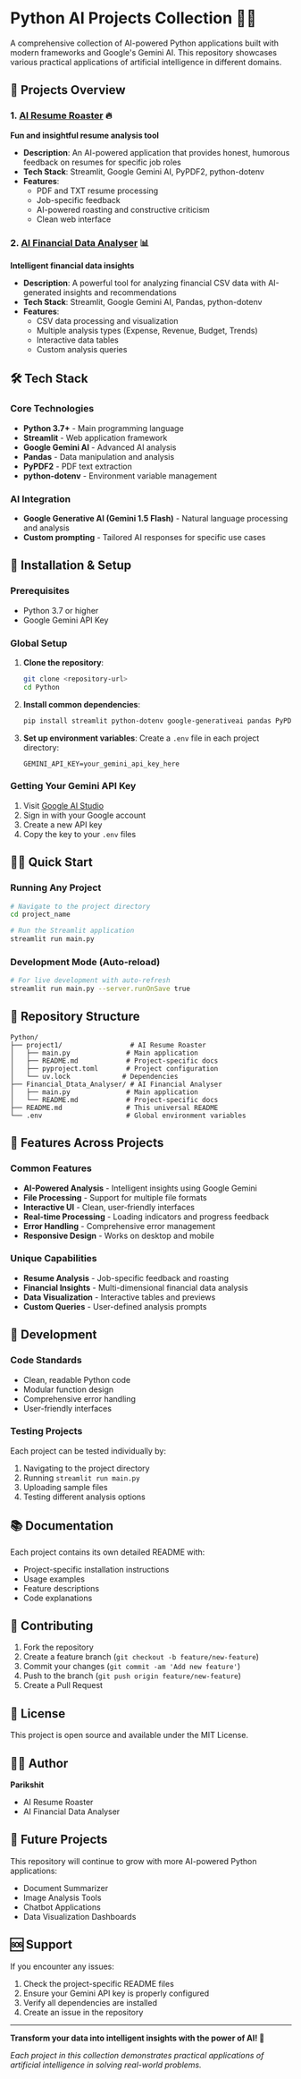 # Python AI Projects Collection 🐍🤖

A comprehensive collection of AI-powered Python applications built with modern frameworks and Google's Gemini AI. This repository showcases various practical applications of artificial intelligence in different domains.

## 🚀 Projects Overview

### 1. [AI Resume Roaster](./project1/) 🔥
**Fun and insightful resume analysis tool**
- **Description**: An AI-powered application that provides honest, humorous feedback on resumes for specific job roles
- **Tech Stack**: Streamlit, Google Gemini AI, PyPDF2, python-dotenv
- **Features**:
  - PDF and TXT resume processing
  - Job-specific feedback
  - AI-powered roasting and constructive criticism
  - Clean web interface

### 2. [AI Financial Data Analyser](./Financial_Dtata_Analyser/) 📊
**Intelligent financial data insights**
- **Description**: A powerful tool for analyzing financial CSV data with AI-generated insights and recommendations
- **Tech Stack**: Streamlit, Google Gemini AI, Pandas, python-dotenv
- **Features**:
  - CSV data processing and visualization
  - Multiple analysis types (Expense, Revenue, Budget, Trends)
  - Interactive data tables
  - Custom analysis queries

## 🛠️ Tech Stack

### Core Technologies
- **Python 3.7+** - Main programming language
- **Streamlit** - Web application framework
- **Google Gemini AI** - Advanced AI analysis
- **Pandas** - Data manipulation and analysis
- **PyPDF2** - PDF text extraction
- **python-dotenv** - Environment variable management

### AI Integration
- **Google Generative AI (Gemini 1.5 Flash)** - Natural language processing and analysis
- **Custom prompting** - Tailored AI responses for specific use cases

## 🔧 Installation & Setup

### Prerequisites
- Python 3.7 or higher
- Google Gemini API Key

### Global Setup
1. **Clone the repository**:
   ```bash
   git clone <repository-url>
   cd Python
   ```

2. **Install common dependencies**:
   ```bash
   pip install streamlit python-dotenv google-generativeai pandas PyPDF2 python-docx
   ```

3. **Set up environment variables**:
   Create a `.env` file in each project directory:
   ```env
   GEMINI_API_KEY=your_gemini_api_key_here
   ```

### Getting Your Gemini API Key
1. Visit [Google AI Studio](https://makersuite.google.com/app/apikey)
2. Sign in with your Google account
3. Create a new API key
4. Copy the key to your `.env` files

## 🏃‍♂️ Quick Start

### Running Any Project
```bash
# Navigate to the project directory
cd project_name

# Run the Streamlit application
streamlit run main.py
```

### Development Mode (Auto-reload)
```bash
# For live development with auto-refresh
streamlit run main.py --server.runOnSave true
```

## 📁 Repository Structure

```
Python/
├── project1/                 # AI Resume Roaster
│   ├── main.py              # Main application
│   ├── README.md            # Project-specific docs
│   ├── pyproject.toml       # Project configuration
│   └── uv.lock             # Dependencies
├── Financial_Dtata_Analyser/ # AI Financial Analyser
│   ├── main.py              # Main application
│   └── README.md            # Project-specific docs
├── README.md                # This universal README
└── .env                     # Global environment variables
```

## 🎯 Features Across Projects

### Common Features
- **AI-Powered Analysis** - Intelligent insights using Google Gemini
- **File Processing** - Support for multiple file formats
- **Interactive UI** - Clean, user-friendly interfaces
- **Real-time Processing** - Loading indicators and progress feedback
- **Error Handling** - Comprehensive error management
- **Responsive Design** - Works on desktop and mobile

### Unique Capabilities
- **Resume Analysis** - Job-specific feedback and roasting
- **Financial Insights** - Multi-dimensional financial data analysis
- **Data Visualization** - Interactive tables and previews
- **Custom Queries** - User-defined analysis prompts

## 🧪 Development

### Code Standards
- Clean, readable Python code
- Modular function design
- Comprehensive error handling
- User-friendly interfaces

### Testing Projects
Each project can be tested individually by:
1. Navigating to the project directory
2. Running `streamlit run main.py`
3. Uploading sample files
4. Testing different analysis options

## 📚 Documentation

Each project contains its own detailed README with:
- Project-specific installation instructions
- Usage examples
- Feature descriptions
- Code explanations

## 🤝 Contributing

1. Fork the repository
2. Create a feature branch (`git checkout -b feature/new-feature`)
3. Commit your changes (`git commit -am 'Add new feature'`)
4. Push to the branch (`git push origin feature/new-feature`)
5. Create a Pull Request

## 📝 License

This project is open source and available under the MIT License.

## 👨‍💻 Author

**Parikshit**
- AI Resume Roaster
- AI Financial Data Analyser

## 🔮 Future Projects

This repository will continue to grow with more AI-powered Python applications:
- Document Summarizer
- Image Analysis Tools
- Chatbot Applications
- Data Visualization Dashboards

## 🆘 Support

If you encounter any issues:
1. Check the project-specific README files
2. Ensure your Gemini API key is properly configured
3. Verify all dependencies are installed
4. Create an issue in the repository

---

**Transform your data into intelligent insights with the power of AI! 🚀**

*Each project in this collection demonstrates practical applications of artificial intelligence in solving real-world problems.*
